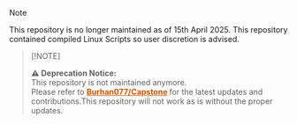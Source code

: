 
> [!NOTE]
>
> This repository is no longer maintained as of 15th April 2025.
> This repository contained compiled Linux Scripts so user discretion is advised.
>
>
 
> 
> [!NOTE]
> <div>
>   <strong align="center" >⚠️ Deprecation Notice:</strong><br> </h1>
>      This repository is not maintained anymore. <br> 
>     Please refer to <strong><a href="https://github.com/Burhan077/Capstone" style="color: #d35400; text-decoration: underline;">Burhan077/Capstone</a> </strong>for the latest
> updates and contributions.This repository will not work as is without the proper updates.
>
> </div>
